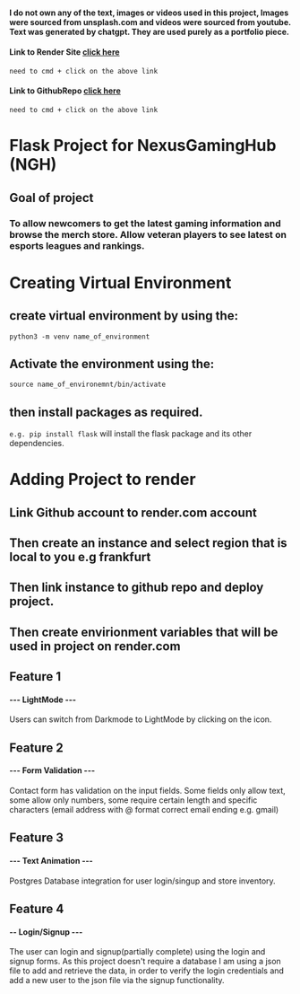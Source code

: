 #### I do not own any of the text, images or videos used in this project, Images were sourced from unsplash.com and videos were sourced from youtube. Text was generated by chatgpt. They are used purely as a portfolio piece.

#### Link to Render Site [click here]()
`need to cmd + click on the above link`

#### Link to GithubRepo [click here]()
`need to cmd + click on the above link`

# Flask Project for NexusGamingHub (NGH)
## Goal of project
### To allow newcomers to get the latest gaming information and browse the merch store. Allow veteran players to see latest on esports leagues and rankings.


# Creating Virtual Environment
## create virtual environment by using the:
`python3 -m venv name_of_environment`
## Activate the environment using the:
`source name_of_environemnt/bin/activate`
## then install packages as required.
`e.g. pip install flask`
will install the flask package and its other dependencies.

# Adding Project to render
## Link Github account to render.com account
## Then create an instance and select region that is local to you e.g frankfurt
## Then link instance to github repo and deploy project.
## Then create envirionment variables that will be used in project on render.com

## Feature 1
#### --- LightMode ---
Users can switch from Darkmode to LightMode by clicking on the icon.

## Feature 2
#### --- Form Validation ---
Contact form has validation on the input fields. Some fields only allow text, some allow only numbers, some require certain length and specific characters (email address with @ format correct email ending e.g. gmail)

## Feature 3
#### --- Text Animation  ---
Postgres Database integration for user login/singup and store inventory.

## Feature 4
#### -- Login/Signup ---
The user can login and signup(partially complete) using the login and signup forms. As this project doesn't require a database I am using a json file to add and retrieve the data, in order to verify the login credentials and add a new user to the json file via the signup functionality.
